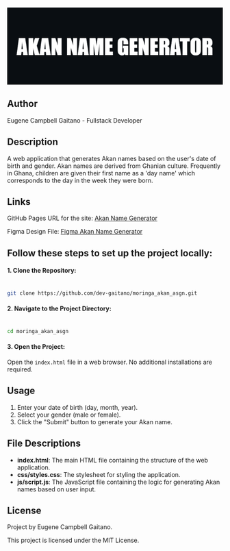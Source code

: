 ![akan_name_gen_banner](./media/images/akan_name_gen_banner.png)

## Author

Eugene Campbell Gaitano - Fullstack Developer

## Description

A web application that generates Akan names based on the user's date of birth and gender. Akan names are derived from Ghanian culture. Frequently in
Ghana, children are given their first name as a 'day name' which
corresponds to the day in the week they were born.

## Links

GitHub Pages URL for the site: [Akan Name Generator](https://www.example.com)

Figma Design File: [Figma Akan Name Generator](https://www.figma.com/design/WsYFagd4IREmxIUhyCYCtn/akan_nam_gen?node-id=0-1&t=T2Mvcy5VRRkSJf50-1)

## Follow these steps to set up the project locally:

#### 1. Clone the Repository:

```bash

git clone https://github.com/dev-gaitano/moringa_akan_asgn.git
```

#### 2. Navigate to the Project Directory:

```bash

cd moringa_akan_asgn
```

#### 3. Open the Project:

Open the `index.html` file in a web browser. No additional installations are required.

## Usage

1. Enter your date of birth (day, month, year).
2. Select your gender (male or female).
3. Click the "Submit" button to generate your Akan name.

## File Descriptions

- **index.html**: The main HTML file containing the structure of the web application.
- **css/styles.css**: The stylesheet for styling the application.
- **js/script.js**: The JavaScript file containing the logic for generating Akan names based on user input.

## License

Project by Eugene Campbell Gaitano.

This project is licensed under the MIT License.
